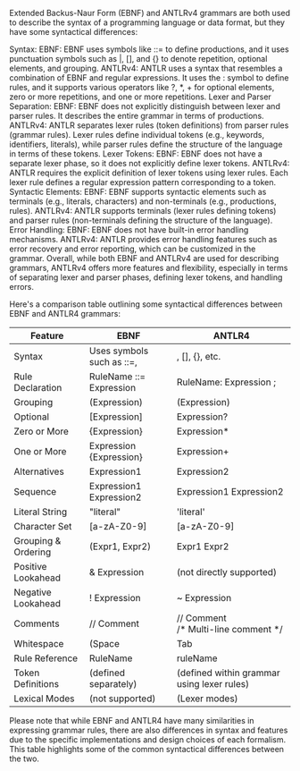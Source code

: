 Extended Backus-Naur Form (EBNF) and ANTLRv4 grammars are both used to describe the syntax of a programming language or data format, but they have some syntactical differences:

Syntax:
EBNF: EBNF uses symbols like ::= to define productions, and it uses punctuation symbols such as |, [], and {} to denote repetition, optional elements, and grouping.
ANTLRv4: ANTLR uses a syntax that resembles a combination of EBNF and regular expressions. It uses the : symbol to define rules, and it supports various operators like ?, *, + for optional elements, zero or more repetitions, and one or more repetitions.
Lexer and Parser Separation:
EBNF: EBNF does not explicitly distinguish between lexer and parser rules. It describes the entire grammar in terms of productions.
ANTLRv4: ANTLR separates lexer rules (token definitions) from parser rules (grammar rules). Lexer rules define individual tokens (e.g., keywords, identifiers, literals), while parser rules define the structure of the language in terms of these tokens.
Lexer Tokens:
EBNF: EBNF does not have a separate lexer phase, so it does not explicitly define lexer tokens.
ANTLRv4: ANTLR requires the explicit definition of lexer tokens using lexer rules. Each lexer rule defines a regular expression pattern corresponding to a token.
Syntactic Elements:
EBNF: EBNF supports syntactic elements such as terminals (e.g., literals, characters) and non-terminals (e.g., productions, rules).
ANTLRv4: ANTLR supports terminals (lexer rules defining tokens) and parser rules (non-terminals defining the structure of the language).
Error Handling:
EBNF: EBNF does not have built-in error handling mechanisms.
ANTLRv4: ANTLR provides error handling features such as error recovery and error reporting, which can be customized in the grammar.
Overall, while both EBNF and ANTLRv4 are used for describing grammars, ANTLRv4 offers more features and flexibility, especially in terms of separating lexer and parser phases, defining lexer tokens, and handling errors.

Here's a comparison table outlining some syntactical differences between EBNF and ANTLR4 grammars:

| Feature               | EBNF                           | ANTLR4                                           |
|-----------------------|--------------------------------|--------------------------------------------------|
| Syntax                | Uses symbols such as ::=,     | , [], {}, etc.                                  |
| Rule Declaration      | RuleName ::= Expression       | RuleName: Expression ;                          |
| Grouping              | (Expression)                  | (Expression)                                    |
| Optional              | [Expression]                  | Expression?                                     |
| Zero or More          | {Expression}                  | Expression*                                     |
| One or More           | Expression {Expression}       | Expression+                                     |
| Alternatives          | Expression1                   | Expression2                                     |
| Sequence              | Expression1 Expression2       | Expression1 Expression2                         |
| Literal String        | "literal"                     | 'literal'                                       |
| Character Set         | [a-zA-Z0-9]                   | [a-zA-Z0-9]                                    |
| Grouping & Ordering   | (Expr1, Expr2)                | Expr1 Expr2                                    |
| Positive Lookahead    | & Expression                  | (not directly supported)                        |
| Negative Lookahead    | ! Expression                  | ~ Expression                                    |
| Comments              | // Comment                    | // Comment <br> /* Multi-line comment */        |
| Whitespace            | (Space                        | Tab                                             |
| Rule Reference        | RuleName                      | ruleName                                        |
| Token Definitions     | (defined separately)          | (defined within grammar using lexer rules)     |
| Lexical Modes         | (not supported)               | (Lexer modes)                                  |

Please note that while EBNF and ANTLR4 have many similarities in expressing grammar rules, there are also differences in syntax and features due to the specific implementations and design choices of each formalism. This table highlights some of the common syntactical differences between the two.
